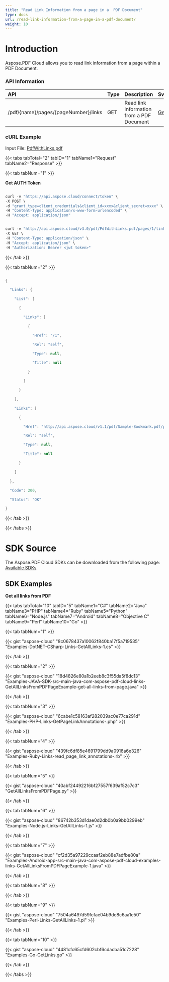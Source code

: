```yaml
---
title: "Read Link Information from a page in a  PDF Document"
type: docs
url: /read-link-information-from-a-page-in-a-pdf-document/
weight: 10
---
```


# **Introduction**
Aspose.PDF Cloud allows you to read link information from a page within a PDF Document.
### **API Information**

|**API**|**Type**|**Description**|**Swagger Link**|
| :- | :- | :- | :- |
|/pdf/{name}/pages/{pageNumber}/links|GET|Read link information from a PDF Document|[GetPageLinkAnnotations](https://apireference.aspose.cloud/pdf/#!/Links/GetPageLinkAnnotations)|
### **cURL Example**
Input File: [PdfWithLinks.pdf](attachments/1245470/1512042.pdf)

{{< tabs tabTotal="2" tabID="1" tabName1="Request" tabName2="Response" >}}

{{< tab tabNum="1" >}}

**Get AUTH Token**

```java

curl -v "https://api.aspose.cloud/connect/token" \
-X POST \
-d "grant_type=client_credentials&client_id=xxxx&client_secret=xxxx" \
-H "Content-Type: application/x-www-form-urlencoded" \
-H "Accept: application/json"

```

```java

curl -v "http://api.aspose.cloud/v3.0/pdf/PdfWithLinks.pdf/pages/1/links" \
-X GET \
-H "Content-Type: application/json" \
-H "Accept: application/json" \
-H "Authorization: Bearer <jwt token>"

```

{{< /tab >}}

{{< tab tabNum="2" >}}

```java

{

  "Links": {

    "List": [

      {

        "Links": [

          {

            "Href": "/1",

            "Rel": "self",

            "Type": null,

            "Title": null

          }

        ]

      }

    ],

    "Links": [

      {

        "Href": "http://api.aspose.cloud/v1.1/pdf/Sample-Bookmark.pdf/pages/1/links",

        "Rel": "self",

        "Type": null,

        "Title": null

      }

    ]

  },

  "Code": 200,

  "Status": "OK"

}

```

{{< /tab >}}

{{< /tabs >}}
# **SDK Source**
The Aspose.PDF Cloud SDKs can be downloaded from the following page: [Available SDKs](/available-sdks/)
## **SDK Examples**
**Get all links from PDF**

{{< tabs tabTotal="10" tabID="5" tabName1="C#" tabName2="Java" tabName3="PHP" tabName4="Ruby" tabName5="Python" tabName6="Node.js" tabName7="Android" tabName8="Objective C" tabName9="Perl" tabName10="Go" >}}

{{< tab tabNum="1" >}}

{{< gist "aspose-cloud" "8c0678437a10062f840ba17f5a719535" "Examples-DotNET-CSharp-Links-GetAllLinks-1.cs" >}}

{{< /tab >}}

{{< tab tabNum="2" >}}

{{< gist "aspose-cloud" "18d4826e80a1b2eeb8c3f55da5f8dc13" "Examples-JAVA-SDK-src-main-java-com-aspose-pdf-cloud-links-GetAllLinksFromPDFPageExample-get-all-links-from-page.java" >}}

{{< /tab >}}

{{< tab tabNum="3" >}}

{{< gist "aspose-cloud" "6cabe1c58163af282039ac0e77ca291d" "Examples-PHP-Links-GetPageLinkAnnotations-.php" >}}

{{< /tab >}}

{{< tab tabNum="4" >}}

{{< gist "aspose-cloud" "439fc6df85e4691799dd9a0916a6e326" "Examples-Ruby-Links-read_page_link_annotations-.rb" >}}

{{< /tab >}}

{{< tab tabNum="5" >}}

{{< gist "aspose-cloud" "40abf24492216bf27557f639af52c7c3" "GetAllLinksFromPDFPage.py" >}}

{{< /tab >}}

{{< tab tabNum="6" >}}

{{< gist "aspose-cloud" "86742b353d1dae0d2db0b0a9bb0299eb" "Examples-Node.js-Links-GetAllLinks-1.js" >}}

{{< /tab >}}

{{< tab tabNum="7" >}}

{{< gist "aspose-cloud" "cf2d35a97229ccaaf2eb88e7adfbe80a" "Examples-Android-app-src-main-java-com-aspose-pdf-cloud-examples-links-GetAllLinksFromPDFPageExample-1.java" >}}

{{< /tab >}}

{{< tab tabNum="8" >}}

{{< /tab >}}

{{< tab tabNum="9" >}}

{{< gist "aspose-cloud" "7504a6497d59fcfae04b9de8c6aa1e50" "Examples-Perl-Links-GetAllLinks-1.pl" >}}

{{< /tab >}}

{{< tab tabNum="10" >}}

{{< gist "aspose-cloud" "4481cfc65cfd602cbf6cdacba51c7228" "Examples-Go-GetLinks.go" >}}

{{< /tab >}}

{{< /tabs >}}
